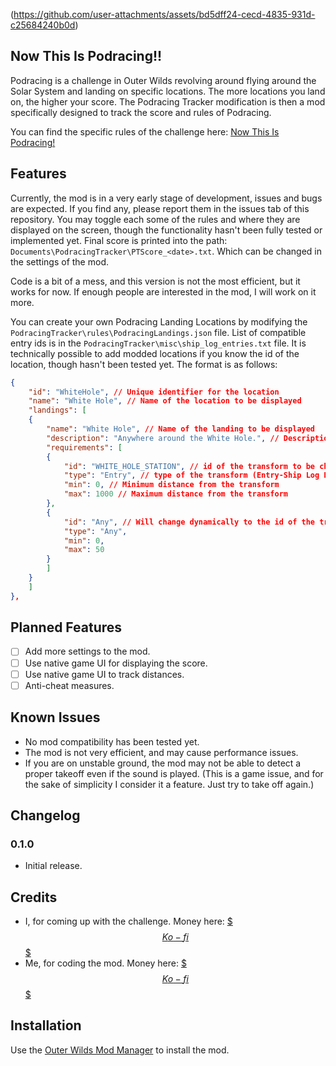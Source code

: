(https://github.com/user-attachments/assets/bd5dff24-cecd-4835-931d-c25684240b0d)
## Now This Is Podracing!!

Podracing is a challenge in Outer Wilds revolving around flying around the Solar System and landing on specific locations. The more locations you land on, the higher your score.
The Podracing Tracker modification is then a mod specifically designed to track the score and rules of Podracing.

You can find the specific rules of the challenge here: [Now This Is Podracing!](https://docs.google.com/spreadsheets/d/1Bg4JSZbgrWFhUh_O9f2fur0on2GWKHVNhJipSkRYD-I/edit?gid=0#gid=0)

## Features
Currently, the mod is in a very early stage of development, issues and bugs are expected. If you find any, please report them in the issues tab of this repository.
You may toggle each some of the rules and where they are displayed on the screen, though the functionality hasn't been fully tested or implemented yet.
Final score is printed into the path: `Documents\PodracingTracker\PTScore_<date>.txt`. Which can be changed in the settings of the mod.

Code is a bit of a mess, and this version is not the most efficient, but it works for now. If enough people are interested in the mod, I will work on it more.

You can create your own Podracing Landing Locations by modifying the `PodracingTracker\rules\PodracingLandings.json` file. List of compatible entry ids is in the `PodracingTracker\misc\ship_log_entries.txt` file. It is technically possible to add modded locations if you know the id of the location, though hasn't been tested yet.
The format is as follows:
```json
{
    "id": "WhiteHole", // Unique identifier for the location
    "name": "White Hole", // Name of the location to be displayed
    "landings": [
    {
        "name": "White Hole", // Name of the landing to be displayed
        "description": "Anywhere around the White Hole.", // Description of the landing to be displayed
        "requirements": [
        {
            "id": "WHITE_HOLE_STATION", // id of the transform to be checked
            "type": "Entry", // type of the transform (Entry-Ship Log Entry, Body-Planet/Moon, Any-All entries will be checked)
            "min": 0, // Minimum distance from the transform
            "max": 1000 // Maximum distance from the transform
        },
        {
            "id": "Any", // Will change dynamically to the id of the transform that the player is closest to
            "type": "Any",
            "min": 0,
            "max": 50
        }
        ]
    }
    ]
},
```

## Planned Features
- [ ] Add more settings to the mod.
- [ ] Use native game UI for displaying the score.
- [ ] Use native game UI to track distances.
- [ ] Anti-cheat measures.

## Known Issues
- No mod compatibility has been tested yet.
- The mod is not very efficient, and may cause performance issues.
- If you are on unstable ground, the mod may not be able to detect a proper takeoff even if the sound is played. (This is a game issue, and for the sake of simplicity I consider it a feature. Just try to take off again.)

## Changelog
### 0.1.0
- Initial release.

## Credits
- I, for coming up with the challenge. Money here: [$$$Ko-fi$$$](https://ko-fi.com/theiterator)
- Me, for coding the mod. Money here: [$$$Ko-fi$$$](https://ko-fi.com/theiterator)

## Installation
Use the [Outer Wilds Mod Manager](https://outerwildsmods.com/mod-manager) to install the mod.
